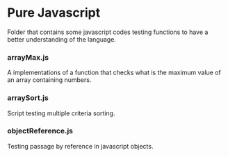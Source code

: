 # Pure Javascript

Folder that contains some javascript codes testing functions to have a better understanding of the language.

### arrayMax.js

A implementations of a function that checks what is the maximum value of an array containing numbers.

### arraySort.js

Script testing multiple criteria sorting.

### objectReference.js

Testing passage by reference in javascript objects.
